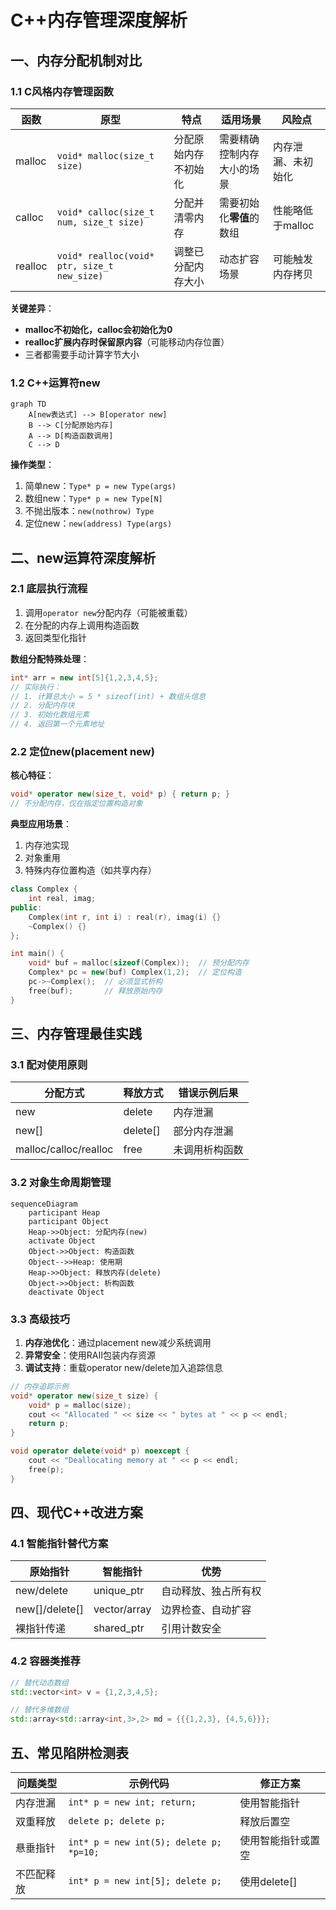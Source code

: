 
# C++内存管理深度解析

## 一、内存分配机制对比

### 1.1 C风格内存管理函数
| 函数 | 原型 | 特点 | 适用场景 | 风险点 |
|------|------|------|----------|--------|
| malloc | `void* malloc(size_t size)` | 分配原始内存不初始化 | 需要精确控制内存大小的场景 | 内存泄漏、未初始化 |
| calloc | `void* calloc(size_t num, size_t size)` | 分配并清零内存 | 需要初始化**零值**的数组 | 性能略低于malloc |
| realloc | `void* realloc(void* ptr, size_t new_size)` | 调整已分配内存大小 | 动态扩容场景 | 可能触发内存拷贝 |

**关键差异**：
- **malloc不初始化，calloc会初始化为0**
- **realloc扩展内存时保留原内容**（可能移动内存位置）
- 三者都需要手动计算字节大小

### 1.2 C++运算符new
```mermaid
graph TD
    A[new表达式] --> B[operator new]
    B --> C[分配原始内存]
    A --> D[构造函数调用]
    C --> D
```

**操作类型**：
1. 简单new：`Type* p = new Type(args)`
2. 数组new：`Type* p = new Type[N]`
3. 不抛出版本：`new(nothrow) Type`
4. 定位new：`new(address) Type(args)`

## 二、new运算符深度解析

### 2.1 底层执行流程
1. 调用`operator new`分配内存（可能被重载）
2. 在分配的内存上调用构造函数
3. 返回类型化指针

**数组分配特殊处理**：
```cpp
int* arr = new int[5]{1,2,3,4,5};
// 实际执行：
// 1. 计算总大小 = 5 * sizeof(int) + 数组头信息
// 2. 分配内存块
// 3. 初始化数组元素
// 4. 返回第一个元素地址
```

### 2.2 定位new(placement new)
**核心特征**：
```cpp
void* operator new(size_t, void* p) { return p; }
// 不分配内存，仅在指定位置构造对象
```

**典型应用场景**：
1. 内存池实现
2. 对象重用
3. 特殊内存位置构造（如共享内存）

```cpp
class Complex {
    int real, imag;
public:
    Complex(int r, int i) : real(r), imag(i) {}
    ~Complex() {}
};

int main() {
    void* buf = malloc(sizeof(Complex));  // 预分配内存
    Complex* pc = new(buf) Complex(1,2);  // 定位构造
    pc->~Complex();  // 必须显式析构
    free(buf);       // 释放原始内存
}
```

## 三、内存管理最佳实践

### 3.1 配对使用原则
| 分配方式 | 释放方式 | 错误示例后果 |
|----------|----------|--------------|
| new | delete | 内存泄漏 |
| new[] | delete[] | 部分内存泄漏 |
| malloc/calloc/realloc | free | 未调用析构函数 |

### 3.2 对象生命周期管理
```mermaid
sequenceDiagram
    participant Heap
    participant Object
    Heap->>Object: 分配内存(new)
    activate Object
    Object->>Object: 构造函数
    Object-->>Heap: 使用期
    Heap->>Object: 释放内存(delete)
    Object->>Object: 析构函数
    deactivate Object
```

### 3.3 高级技巧
1. **内存池优化**：通过placement new减少系统调用
2. **异常安全**：使用RAII包装内存资源
3. **调试支持**：重载operator new/delete加入追踪信息

```cpp
// 内存追踪示例
void* operator new(size_t size) {
    void* p = malloc(size);
    cout << "Allocated " << size << " bytes at " << p << endl;
    return p;
}

void operator delete(void* p) noexcept {
    cout << "Deallocating memory at " << p << endl;
    free(p);
}
```

## 四、现代C++改进方案

### 4.1 智能指针替代方案
| 原始指针 | 智能指针 | 优势 |
|----------|----------|------|
| new/delete | unique_ptr | 自动释放、独占所有权 |
| new[]/delete[] | vector/array | 边界检查、自动扩容 |
| 裸指针传递 | shared_ptr | 引用计数安全 |

### 4.2 容器类推荐
```cpp
// 替代动态数组
std::vector<int> v = {1,2,3,4,5}; 

// 替代多维数组
std::array<std::array<int,3>,2> md = {{{1,2,3}, {4,5,6}}};
```

## 五、常见陷阱检测表

| 问题类型 | 示例代码 | 修正方案 |
|----------|----------|----------|
| 内存泄漏 | `int* p = new int; return;` | 使用智能指针 |
| 双重释放 | `delete p; delete p;` | 释放后置空 |
| 悬垂指针 | `int* p = new int(5); delete p; *p=10;` | 使用智能指针或置空 |
| 不匹配释放 | `int* p = new int[5]; delete p;` | 使用delete[] |

